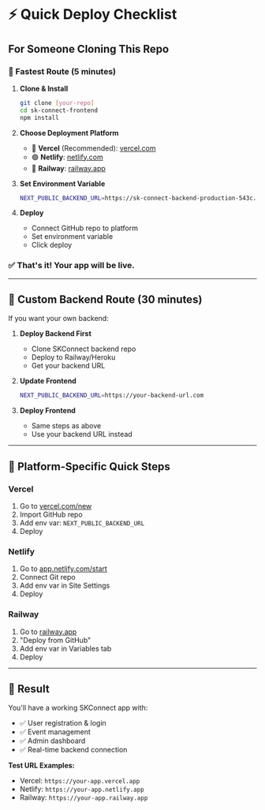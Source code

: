 # ⚡ Quick Deploy Checklist

## For Someone Cloning This Repo

### 🚀 Fastest Route (5 minutes)

1. **Clone & Install**
   ```bash
   git clone [your-repo]
   cd sk-connect-frontend
   npm install
   ```

2. **Choose Deployment Platform**
   - 📘 **Vercel** (Recommended): [vercel.com](https://vercel.com)
   - 🟢 **Netlify**: [netlify.com](https://netlify.com)  
   - 🚂 **Railway**: [railway.app](https://railway.app)

3. **Set Environment Variable**
   ```bash
   NEXT_PUBLIC_BACKEND_URL=https://sk-connect-backend-production-543c.up.railway.app
   ```

4. **Deploy**
   - Connect GitHub repo to platform
   - Set environment variable
   - Click deploy

### ✅ That's it! Your app will be live.

---

## 🔧 Custom Backend Route (30 minutes)

If you want your own backend:

1. **Deploy Backend First**
   - Clone SKConnect backend repo
   - Deploy to Railway/Heroku
   - Get your backend URL

2. **Update Frontend**
   ```bash
   NEXT_PUBLIC_BACKEND_URL=https://your-backend-url.com
   ```

3. **Deploy Frontend**
   - Same steps as above
   - Use your backend URL instead

---

## 📱 Platform-Specific Quick Steps

### Vercel
1. Go to [vercel.com/new](https://vercel.com/new)
2. Import GitHub repo
3. Add env var: `NEXT_PUBLIC_BACKEND_URL`
4. Deploy

### Netlify  
1. Go to [app.netlify.com/start](https://app.netlify.com/start)
2. Connect Git repo
3. Add env var in Site Settings
4. Deploy

### Railway
1. Go to [railway.app](https://railway.app)
2. "Deploy from GitHub"
3. Add env var in Variables tab
4. Deploy

---

## 🎯 Result

You'll have a working SKConnect app with:
- ✅ User registration & login
- ✅ Event management
- ✅ Admin dashboard  
- ✅ Real-time backend connection

**Test URL Examples:**
- Vercel: `https://your-app.vercel.app`
- Netlify: `https://your-app.netlify.app`
- Railway: `https://your-app.railway.app`
